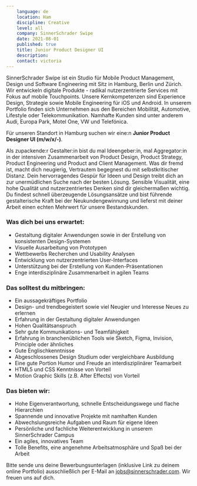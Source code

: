 ```yaml
---
    language: de
    location: Ham
    discipline: Creative
    level: all
    company: SinnerSchrader Swipe
    date: 2021-08-01
    published: true
    title: Junior Product Designer UI
    description: 
    contact: victoria
---
```


SinnerSchrader Swipe ist ein Studio für Mobile Product Management, Design und Software Engineering mit Sitz in Hamburg, Berlin und Zürich. Wir entwickeln digitale Produkte - radikal nutzerzentrierte Services mit Fokus auf mobile Touchpoints. Unsere Kernkompetenzen sind Experience Design, Strategie sowie Mobile Engineering für iOS und Android. In unserem Portfolio finden sich Unternehmen aus den Bereichen Mobilität, Automotive, Lifestyle oder Telekommunikation. Namhafte Kunden sind unter anderem Audi, Europa Park, Motel One, VW und Telefónica.

Für unseren Standort in Hamburg suchen wir eine:n **Junior Product Designer UI (m/w/x/-)**.

Als zupackende:r Gestalter:in bist du mal Ideengeber:in, mal Aggregator:in in der intensiven Zusammenarbeit von Product Design, Product Strategy, Product Engineering und Product and Client Management. Was dir fremd ist, macht dich neugierig, Vertrautem begegnest du mit selbstkritischer Distanz. Dein hervorragendes Gespür für Ideen und Design treibt dich an zur unermüdlichen Suche nach der besten Lösung. Sensible Visualität, eine hohe Qualität und nutzerzentriertes Denken sind dir gleichermaßen wichtig. Du findest schnell überzeugende Lösungsansätze und bist führende gestalterische Kraft bei der Neukundengewinnung und lieferst mit deiner Arbeit einen echten Mehrwert für unsere Bestandskunden.

### Was dich bei uns erwartet:

- Gestaltung digitaler Anwendungen sowie in der Erstellung von konsistenten Design-Systemen
- Visuelle Ausarbeitung von Prototypen
- Wettbewerbs Recherchen und Usability Analysen
- Entwicklung von nutzerzentrierten User-Interfaces
- Unterstützung bei der Erstellung von Kunden-Präsentationen
- Enge interdisziplinäre Zusammenarbeit in agilen Teams 

### Das solltest du mitbringen:

- Ein aussagekräftiges Portfolio
- Design- und trendbegeistert sowie viel Neugier und Interesse Neues zu erlernen 
- Erfahrung in der Gestaltung digitaler Anwendungen 
- Hohen Qualitätsanspruch
- Sehr gute Kommunikations- und Teamfähigkeit
- Erfahrung in branchenüblichen Tools wie Sketch, Figma, Invision, Principle oder ähnliches
- Gute Englischkenntnisse 
- Abgeschlossenes Design Studium oder vergleichbare Ausbildung
- Eine gute Portion Humor und Freude an interdisziplinärer Teamarbeit
- HTML5 und CSS Kenntnisse von Vorteil
- Motion Graphic Skills (z.B. After Effects) von Vorteil

### Das bieten wir:

- Hohe Eigenverantwortung, schnelle Entscheidungswege und flache Hierarchien
- Spannende und innovative Projekte mit namhaften Kunden
- Abwechslungsreiche Aufgaben und Raum für eigene Ideen
- Persönliche und fachliche Weiterentwicklung in unserem SinnerSchrader Campus
- Ein agiles, innovatives Team
- Tolle Benefits, eine angenehme Arbeitsatmosphäre und Spaß bei der Arbeit

Bitte sende uns deine Bewerbungsunterlagen (inklusive Link zu deinem online Portfolio) ausschließlich per E-Mail an <jobs@sinnerschrader.com>. Wir freuen uns auf dich.
